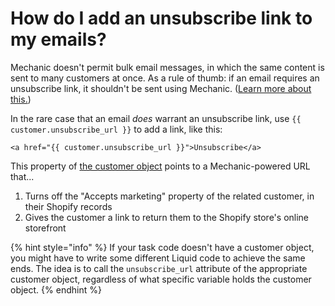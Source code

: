 # How do I add an unsubscribe link to my emails?

Mechanic doesn't permit bulk email messages, in which the same content is sent to many customers at once. As a rule of thumb: if an email requires an unsubscribe link, it shouldn't be sent using Mechanic. ([Learn more about this.](../core/actions/email.md#restrictions))

In the rare case that an email _does_ warrant an unsubscribe link, use `{{ customer.unsubscribe_url }}` to add a link, like this:

```
<a href="{{ customer.unsubscribe_url }}">Unsubscribe</a>
```

This property of [the customer object](../platform/liquid/objects/shopify/customer-object.md) points to a Mechanic-powered URL that...

1. Turns off the "Accepts marketing" property of the related customer, in their Shopify records
2. Gives the customer a link to return them to the Shopify store's online storefront

{% hint style="info" %}
If your task code doesn't have a customer object, you might have to write some different Liquid code to achieve the same ends. The idea is to call the `unsubscribe_url` attribute of the appropriate customer object, regardless of what specific variable holds the customer object.
{% endhint %}
